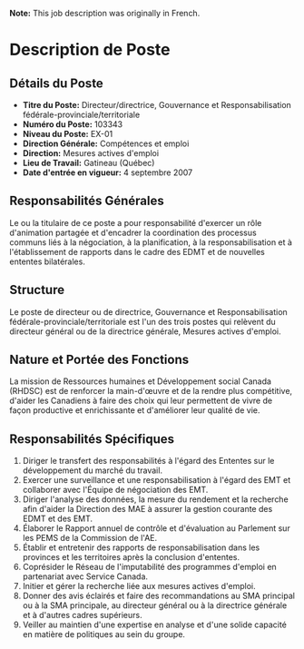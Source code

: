 **Note:** This job description was originally in French.

# Description de Poste

## Détails du Poste

*   **Titre du Poste:** Directeur/directrice, Gouvernance et Responsabilisation fédérale-provinciale/territoriale
*   **Numéro du Poste:** 103343
*   **Niveau du Poste:** EX-01
*   **Direction Générale:** Compétences et emploi
*   **Direction:** Mesures actives d'emploi
*   **Lieu de Travail:** Gatineau (Québec)
*   **Date d'entrée en vigueur:** 4 septembre 2007

## Responsabilités Générales

Le ou la titulaire de ce poste a pour responsabilité d'exercer un rôle d'animation partagée et d'encadrer la coordination des processus communs liés à la négociation, à la planification, à la responsabilisation et à l'établissement de rapports dans le cadre des EDMT et de nouvelles ententes bilatérales.

## Structure

Le poste de directeur ou de directrice, Gouvernance et Responsabilisation fédérale-provinciale/territoriale est l'un des trois postes qui relèvent du directeur général ou de la directrice générale, Mesures actives d'emploi.

## Nature et Portée des Fonctions

La mission de Ressources humaines et Développement social Canada (RHDSC) est de renforcer la main-d'œuvre et de la rendre plus compétitive, d'aider les Canadiens à faire des choix qui leur permettent de vivre de façon productive et enrichissante et d'améliorer leur qualité de vie.

## Responsabilités Spécifiques

1.  Diriger le transfert des responsabilités à l'égard des Ententes sur le développement du marché du travail.
2.  Exercer une surveillance et une responsabilisation à l'égard des EMT et collaborer avec l'Équipe de négociation des EMT.
3.  Diriger l'analyse des données, la mesure du rendement et la recherche afin d'aider la Direction des MAE à assurer la gestion courante des EDMT et des EMT.
4.  Élaborer le Rapport annuel de contrôle et d'évaluation au Parlement sur les PEMS de la Commission de l'AE.
5.  Établir et entretenir des rapports de responsabilisation dans les provinces et les territoires après la conclusion d'ententes.
6.  Coprésider le Réseau de l'imputabilité des programmes d'emploi en partenariat avec Service Canada.
7.  Initier et gérer la recherche liée aux mesures actives d'emploi.
8.  Donner des avis éclairés et faire des recommandations au SMA principal ou à la SMA principale, au directeur général ou à la directrice générale et à d'autres cadres supérieurs.
9.  Veiller au maintien d'une expertise en analyse et d'une solide capacité en matière de politiques au sein du groupe.
